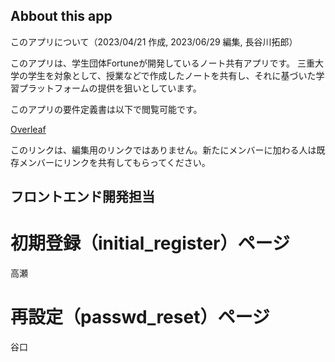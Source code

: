 ## Abbout this app

このアプリについて（2023/04/21 作成, 2023/06/29 編集, 長谷川拓郎）

このアプリは、学生団体Fortuneが開発しているノート共有アプリです。
三重大学の学生を対象として、授業などで作成したノートを共有し、それに基づいた学習プラットフォームの提供を狙いとしています。

このアプリの要件定義書は以下で閲覧可能です。

[Overleaf](https://www.overleaf.com/read/nfqsbnmsvspt)

このリンクは、編集用のリンクではありません。新たにメンバーに加わる人は既存メンバーにリンクを共有してもらってください。

## フロントエンド開発担当

# 初期登録（initial_register）ページ

高瀬

# 再設定（passwd_reset）ページ

谷口